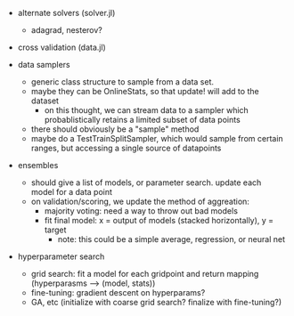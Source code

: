 - alternate solvers (solver.jl)
  - adagrad, nesterov?

- cross validation (data.jl)

- data samplers
  - generic class structure to sample from a data set.
  - maybe they can be OnlineStats, so that update! will add to the dataset
    - on this thought, we can stream data to a sampler which probablistically retains a limited subset of data points
  - there should obviously be a "sample" method
  - maybe do a TestTrainSplitSampler, which would sample from certain ranges, but accessing a single source of datapoints

- ensembles
  - should give a list of models, or parameter search.  update each model for a data point
  - on validation/scoring, we update the method of aggreation:
    - majority voting: need a way to throw out bad models
    - fit final model:  x = output of models (stacked horizontally), y = target
      - note: this could be a simple average, regression, or neural net

- hyperparameter search
  - grid search: fit a model for each gridpoint and return mapping (hyperparasms --> (model, stats))
  - fine-tuning: gradient descent on hyperparams?
  - GA, etc (initialize with coarse grid search? finalize with fine-tuning?)
